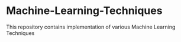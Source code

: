 # Machine-Learning-Techniques
This repository contains implementation of various Machine Learning Techniques
